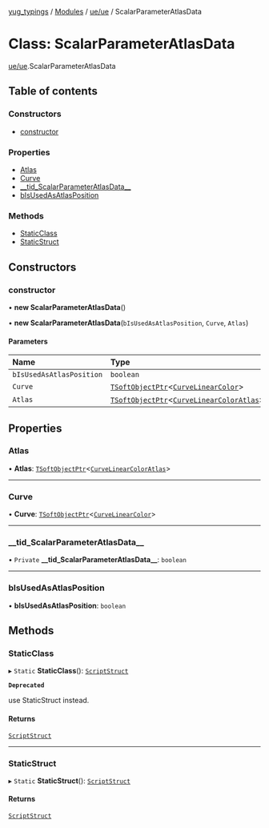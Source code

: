 [yug_typings](../README.md) / [Modules](../modules.md) / [ue/ue](../modules/ue_ue.md) / ScalarParameterAtlasData

# Class: ScalarParameterAtlasData

[ue/ue](../modules/ue_ue.md).ScalarParameterAtlasData

## Table of contents

### Constructors

- [constructor](ue_ue.ScalarParameterAtlasData.md#constructor)

### Properties

- [Atlas](ue_ue.ScalarParameterAtlasData.md#atlas)
- [Curve](ue_ue.ScalarParameterAtlasData.md#curve)
- [\_\_tid\_ScalarParameterAtlasData\_\_](ue_ue.ScalarParameterAtlasData.md#__tid_scalarparameteratlasdata__)
- [bIsUsedAsAtlasPosition](ue_ue.ScalarParameterAtlasData.md#bisusedasatlasposition)

### Methods

- [StaticClass](ue_ue.ScalarParameterAtlasData.md#staticclass)
- [StaticStruct](ue_ue.ScalarParameterAtlasData.md#staticstruct)

## Constructors

### constructor

• **new ScalarParameterAtlasData**()

• **new ScalarParameterAtlasData**(`bIsUsedAsAtlasPosition`, `Curve`, `Atlas`)

#### Parameters

| Name | Type |
| :------ | :------ |
| `bIsUsedAsAtlasPosition` | `boolean` |
| `Curve` | [`TSoftObjectPtr`](../modules/ue_puerts.md#tsoftobjectptr)<[`CurveLinearColor`](ue_ue.CurveLinearColor.md)\> |
| `Atlas` | [`TSoftObjectPtr`](../modules/ue_puerts.md#tsoftobjectptr)<[`CurveLinearColorAtlas`](ue_ue.CurveLinearColorAtlas.md)\> |

## Properties

### Atlas

• **Atlas**: [`TSoftObjectPtr`](../modules/ue_puerts.md#tsoftobjectptr)<[`CurveLinearColorAtlas`](ue_ue.CurveLinearColorAtlas.md)\>

___

### Curve

• **Curve**: [`TSoftObjectPtr`](../modules/ue_puerts.md#tsoftobjectptr)<[`CurveLinearColor`](ue_ue.CurveLinearColor.md)\>

___

### \_\_tid\_ScalarParameterAtlasData\_\_

• `Private` **\_\_tid\_ScalarParameterAtlasData\_\_**: `boolean`

___

### bIsUsedAsAtlasPosition

• **bIsUsedAsAtlasPosition**: `boolean`

## Methods

### StaticClass

▸ `Static` **StaticClass**(): [`ScriptStruct`](ue_ue.ScriptStruct.md)

**`Deprecated`**

use StaticStruct instead.

#### Returns

[`ScriptStruct`](ue_ue.ScriptStruct.md)

___

### StaticStruct

▸ `Static` **StaticStruct**(): [`ScriptStruct`](ue_ue.ScriptStruct.md)

#### Returns

[`ScriptStruct`](ue_ue.ScriptStruct.md)
